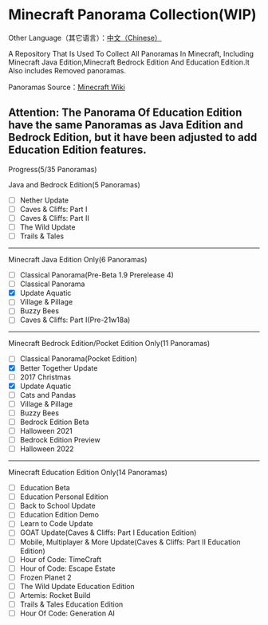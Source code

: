 # Minecraft Panorama Collection(WIP)

Other Language（其它语言）：[中文（Chinese）](https://github.com/SomethingWasWrong-David/Minecraft-Panorama-Collection/blob/main/ReadME-CN.md)

A Repository That Is Used To Collect All Panoramas In Minecraft, Including Minecraft Java Edition,Minecraft Bedrock Edition And Education Edition.It Also includes Removed panoramas.

Panoramas Source：[Minecraft Wiki](https://minecraft.wiki/w/Panorama)

Attention: The Panorama Of Education Edition have the same Panoramas as Java Edition and Bedrock Edition, but it have been adjusted to add Education Edition features.
---------------------------------------
Progress(5/35 Panoramas)

Java and Bedrock Edition(5 Panoramas)
- [ ] Nether Update
- [ ] Caves & Cliffs: Part I
- [ ] Caves & Cliffs: Part II
- [ ] The Wild Update
- [ ] Trails & Tales
-----------------------------------------------------------------
Minecraft Java Edition Only(6 Panoramas)
- [ ] Classical Panorama(Pre-Beta 1.9 Prerelease 4)
- [ ] Classical Panorama
- [x] Update Aquatic
- [ ] Village & Pillage
- [ ] Buzzy Bees
- [ ] Caves & Cliffs: Part I(Pre-21w18a)
-----------------------------------------------------------------
Minecraft Bedrock Edition/Pocket Edition Only(11 Panoramas)
- [ ] Classical Panorama(Pocket Edition)
- [x] Better Together Update
- [ ] 2017 Christmas
- [x] Update Aquatic
- [ ] Cats and Pandas
- [ ] Village & Pillage
- [ ] Buzzy Bees
- [ ] Bedrock Edition Beta
- [ ] Halloween 2021
- [ ] Bedrock Edition Preview
- [ ] Halloween 2022
-----------------------------------------------------------------
Minecraft Education Edition Only(14 Panoramas)
- [ ] Education Beta
- [ ] Education Personal Edition
- [ ] Back to School Update
- [ ] Education Edition Demo
- [ ] Learn to Code Update
- [ ] GOAT Update(Caves & Cliffs: Part I Education Edition)
- [ ] Mobile, Multiplayer & More Update(Caves & Cliffs: Part II Education Edition)
- [ ] Hour of Code: TimeCraft
- [ ] Hour of Code: Escape Estate
- [ ] Frozen Planet 2
- [ ] The Wild Update Education Edition
- [ ] Artemis: Rocket Build
- [ ] Trails & Tales Education Edition
- [ ] Hour Of Code: Generation AI
